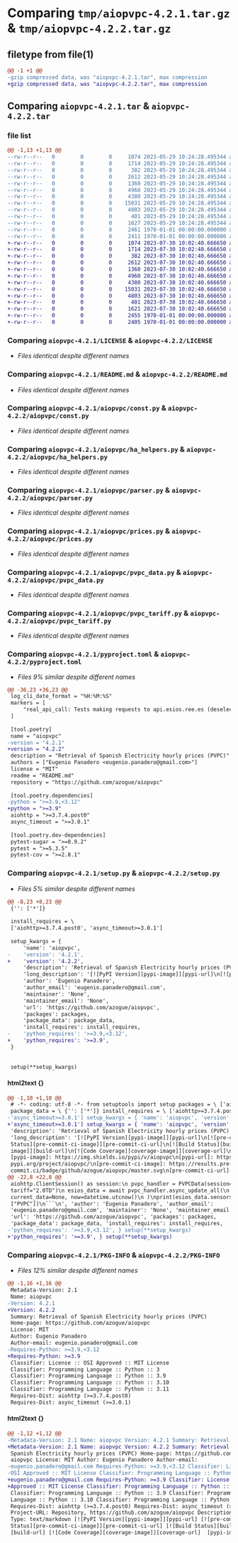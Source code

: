 # Comparing `tmp/aiopvpc-4.2.1.tar.gz` & `tmp/aiopvpc-4.2.2.tar.gz`

## filetype from file(1)

```diff
@@ -1 +1 @@
-gzip compressed data, was "aiopvpc-4.2.1.tar", max compression
+gzip compressed data, was "aiopvpc-4.2.2.tar", max compression
```

## Comparing `aiopvpc-4.2.1.tar` & `aiopvpc-4.2.2.tar`

### file list

```diff
@@ -1,13 +1,13 @@
--rw-r--r--   0        0        0     1074 2023-05-29 10:24:28.495344 aiopvpc-4.2.1/LICENSE
--rw-r--r--   0        0        0     1714 2023-05-29 10:24:28.495344 aiopvpc-4.2.1/README.md
--rw-r--r--   0        0        0      382 2023-05-29 10:24:28.495344 aiopvpc-4.2.1/aiopvpc/__init__.py
--rw-r--r--   0        0        0     2612 2023-05-29 10:24:28.495344 aiopvpc-4.2.1/aiopvpc/const.py
--rw-r--r--   0        0        0     1360 2023-05-29 10:24:28.495344 aiopvpc-4.2.1/aiopvpc/ha_helpers.py
--rw-r--r--   0        0        0     4960 2023-05-29 10:24:28.495344 aiopvpc-4.2.1/aiopvpc/parser.py
--rw-r--r--   0        0        0     4380 2023-05-29 10:24:28.495344 aiopvpc-4.2.1/aiopvpc/prices.py
--rw-r--r--   0        0        0    15031 2023-05-29 10:24:28.495344 aiopvpc-4.2.1/aiopvpc/pvpc_data.py
--rw-r--r--   0        0        0     4803 2023-05-29 10:24:28.495344 aiopvpc-4.2.1/aiopvpc/pvpc_tariff.py
--rw-r--r--   0        0        0      401 2023-05-29 10:24:28.495344 aiopvpc-4.2.1/aiopvpc/utils.py
--rw-r--r--   0        0        0     1627 2023-05-29 10:24:28.495344 aiopvpc-4.2.1/pyproject.toml
--rw-r--r--   0        0        0     2461 1970-01-01 00:00:00.000000 aiopvpc-4.2.1/setup.py
--rw-r--r--   0        0        0     2411 1970-01-01 00:00:00.000000 aiopvpc-4.2.1/PKG-INFO
+-rw-r--r--   0        0        0     1074 2023-07-30 10:02:40.666650 aiopvpc-4.2.2/LICENSE
+-rw-r--r--   0        0        0     1714 2023-07-30 10:02:40.666650 aiopvpc-4.2.2/README.md
+-rw-r--r--   0        0        0      382 2023-07-30 10:02:40.666650 aiopvpc-4.2.2/aiopvpc/__init__.py
+-rw-r--r--   0        0        0     2612 2023-07-30 10:02:40.666650 aiopvpc-4.2.2/aiopvpc/const.py
+-rw-r--r--   0        0        0     1360 2023-07-30 10:02:40.666650 aiopvpc-4.2.2/aiopvpc/ha_helpers.py
+-rw-r--r--   0        0        0     4960 2023-07-30 10:02:40.666650 aiopvpc-4.2.2/aiopvpc/parser.py
+-rw-r--r--   0        0        0     4380 2023-07-30 10:02:40.666650 aiopvpc-4.2.2/aiopvpc/prices.py
+-rw-r--r--   0        0        0    15031 2023-07-30 10:02:40.666650 aiopvpc-4.2.2/aiopvpc/pvpc_data.py
+-rw-r--r--   0        0        0     4803 2023-07-30 10:02:40.666650 aiopvpc-4.2.2/aiopvpc/pvpc_tariff.py
+-rw-r--r--   0        0        0      401 2023-07-30 10:02:40.666650 aiopvpc-4.2.2/aiopvpc/utils.py
+-rw-r--r--   0        0        0     1621 2023-07-30 10:02:40.666650 aiopvpc-4.2.2/pyproject.toml
+-rw-r--r--   0        0        0     2455 1970-01-01 00:00:00.000000 aiopvpc-4.2.2/setup.py
+-rw-r--r--   0        0        0     2405 1970-01-01 00:00:00.000000 aiopvpc-4.2.2/PKG-INFO
```

### Comparing `aiopvpc-4.2.1/LICENSE` & `aiopvpc-4.2.2/LICENSE`

 * *Files identical despite different names*

### Comparing `aiopvpc-4.2.1/README.md` & `aiopvpc-4.2.2/README.md`

 * *Files identical despite different names*

### Comparing `aiopvpc-4.2.1/aiopvpc/const.py` & `aiopvpc-4.2.2/aiopvpc/const.py`

 * *Files identical despite different names*

### Comparing `aiopvpc-4.2.1/aiopvpc/ha_helpers.py` & `aiopvpc-4.2.2/aiopvpc/ha_helpers.py`

 * *Files identical despite different names*

### Comparing `aiopvpc-4.2.1/aiopvpc/parser.py` & `aiopvpc-4.2.2/aiopvpc/parser.py`

 * *Files identical despite different names*

### Comparing `aiopvpc-4.2.1/aiopvpc/prices.py` & `aiopvpc-4.2.2/aiopvpc/prices.py`

 * *Files identical despite different names*

### Comparing `aiopvpc-4.2.1/aiopvpc/pvpc_data.py` & `aiopvpc-4.2.2/aiopvpc/pvpc_data.py`

 * *Files identical despite different names*

### Comparing `aiopvpc-4.2.1/aiopvpc/pvpc_tariff.py` & `aiopvpc-4.2.2/aiopvpc/pvpc_tariff.py`

 * *Files identical despite different names*

### Comparing `aiopvpc-4.2.1/pyproject.toml` & `aiopvpc-4.2.2/pyproject.toml`

 * *Files 9% similar despite different names*

```diff
@@ -36,23 +36,23 @@
 log_cli_date_format = "%H:%M:%S"
 markers = [
     "real_api_call: Tests making requests to api.esios.ree.es (deselected by default)",
 ]
 
 [tool.poetry]
 name = "aiopvpc"
-version = "4.2.1"
+version = "4.2.2"
 description = "Retrieval of Spanish Electricity hourly prices (PVPC)"
 authors = ["Eugenio Panadero <eugenio.panadero@gmail.com>"]
 license = "MIT"
 readme = "README.md"
 repository = "https://github.com/azogue/aiopvpc"
 
 [tool.poetry.dependencies]
-python = ">=3.9,<3.12"
+python = ">=3.9"
 aiohttp = ">=3.7.4.post0"
 async_timeout = ">=3.0.1"
 
 [tool.poetry.dev-dependencies]
 pytest-sugar = ">=0.9.2"
 pytest = ">=5.3.5"
 pytest-cov = ">=2.8.1"
```

### Comparing `aiopvpc-4.2.1/setup.py` & `aiopvpc-4.2.2/setup.py`

 * *Files 5% similar despite different names*

```diff
@@ -8,23 +8,23 @@
 {'': ['*']}
 
 install_requires = \
 ['aiohttp>=3.7.4.post0', 'async_timeout>=3.0.1']
 
 setup_kwargs = {
     'name': 'aiopvpc',
-    'version': '4.2.1',
+    'version': '4.2.2',
     'description': 'Retrieval of Spanish Electricity hourly prices (PVPC)',
     'long_description': '[![PyPI Version][pypi-image]][pypi-url]\n[![pre-commit.ci Status][pre-commit-ci-image]][pre-commit-ci-url]\n[![Build Status][build-image]][build-url]\n[![Code Coverage][coverage-image]][coverage-url]\n\n<!-- Badges -->\n\n[pypi-image]: https://img.shields.io/pypi/v/aiopvpc\n[pypi-url]: https://pypi.org/project/aiopvpc/\n[pre-commit-ci-image]: https://results.pre-commit.ci/badge/github/azogue/aiopvpc/master.svg\n[pre-commit-ci-url]: https://results.pre-commit.ci/latest/github/azogue/aiopvpc/master\n[build-image]: https://github.com/azogue/aiopvpc/actions/workflows/main.yml/badge.svg\n[build-url]: https://github.com/azogue/aiopvpc/actions/workflows/main.yml\n[coverage-image]: https://codecov.io/gh/azogue/aiopvpc/branch/master/graph/badge.svg\n[coverage-url]: https://codecov.io/gh/azogue/aiopvpc\n\n# aiopvpc\n\nSimple aio library to download Spanish electricity hourly prices.\n\nMade to support the [**`pvpc_hourly_pricing`** HomeAssistant integration](https://www.home-assistant.io/integrations/pvpc_hourly_pricing/).\n\n<span class="badge-buymeacoffee"><a href="https://www.buymeacoffee.com/azogue" title="Donate to this project using Buy Me A Coffee"><img src="https://img.shields.io/badge/buy%20me%20a%20coffee-donate-yellow.svg" alt="Buy Me A Coffee donate button" /></a></span>\n\n## Install\n\nInstall with `pip install aiopvpc` or clone it to run tests or anything else.\n\n## Usage\n\n```python\nimport aiohttp\nfrom datetime import datetime\nfrom aiopvpc import PVPCData\n\nasync with aiohttp.ClientSession() as session:\n    pvpc_handler = PVPCData(session=session, tariff="2.0TD")\n    esios_data = await pvpc_handler.async_update_all(\n        current_data=None, now=datetime.utcnow()\n    )\nprint(esios_data.sensors["PVPC"])\n```\n',
     'author': 'Eugenio Panadero',
     'author_email': 'eugenio.panadero@gmail.com',
     'maintainer': 'None',
     'maintainer_email': 'None',
     'url': 'https://github.com/azogue/aiopvpc',
     'packages': packages,
     'package_data': package_data,
     'install_requires': install_requires,
-    'python_requires': '>=3.9,<3.12',
+    'python_requires': '>=3.9',
 }
 
 
 setup(**setup_kwargs)
```

#### html2text {}

```diff
@@ -1,10 +1,10 @@
 # -*- coding: utf-8 -*- from setuptools import setup packages = \ ['aiopvpc']
 package_data = \ {'': ['*']} install_requires = \ ['aiohttp>=3.7.4.post0',
-'async_timeout>=3.0.1'] setup_kwargs = { 'name': 'aiopvpc', 'version': '4.2.1',
+'async_timeout>=3.0.1'] setup_kwargs = { 'name': 'aiopvpc', 'version': '4.2.2',
 'description': 'Retrieval of Spanish Electricity hourly prices (PVPC)',
 'long_description': '[![PyPI Version][pypi-image]][pypi-url]\n[![pre-commit.ci
 Status][pre-commit-ci-image]][pre-commit-ci-url]\n[![Build Status][build-
 image]][build-url]\n[![Code Coverage][coverage-image]][coverage-url]\n\n\n\n
 [pypi-image]: https://img.shields.io/pypi/v/aiopvpc\n[pypi-url]: https://
 pypi.org/project/aiopvpc/\n[pre-commit-ci-image]: https://results.pre-
 commit.ci/badge/github/azogue/aiopvpc/master.svg\n[pre-commit-ci-url]: https://
@@ -22,8 +22,8 @@
 aiohttp.ClientSession() as session:\n pvpc_handler = PVPCData(session=session,
 tariff="2.0TD")\n esios_data = await pvpc_handler.async_update_all(\n
 current_data=None, now=datetime.utcnow()\n )\nprint(esios_data.sensors
 ["PVPC"])\n```\n', 'author': 'Eugenio Panadero', 'author_email':
 'eugenio.panadero@gmail.com', 'maintainer': 'None', 'maintainer_email': 'None',
 'url': 'https://github.com/azogue/aiopvpc', 'packages': packages,
 'package_data': package_data, 'install_requires': install_requires,
-'python_requires': '>=3.9,<3.12', } setup(**setup_kwargs)
+'python_requires': '>=3.9', } setup(**setup_kwargs)
```

### Comparing `aiopvpc-4.2.1/PKG-INFO` & `aiopvpc-4.2.2/PKG-INFO`

 * *Files 12% similar despite different names*

```diff
@@ -1,16 +1,16 @@
 Metadata-Version: 2.1
 Name: aiopvpc
-Version: 4.2.1
+Version: 4.2.2
 Summary: Retrieval of Spanish Electricity hourly prices (PVPC)
 Home-page: https://github.com/azogue/aiopvpc
 License: MIT
 Author: Eugenio Panadero
 Author-email: eugenio.panadero@gmail.com
-Requires-Python: >=3.9,<3.12
+Requires-Python: >=3.9
 Classifier: License :: OSI Approved :: MIT License
 Classifier: Programming Language :: Python :: 3
 Classifier: Programming Language :: Python :: 3.9
 Classifier: Programming Language :: Python :: 3.10
 Classifier: Programming Language :: Python :: 3.11
 Requires-Dist: aiohttp (>=3.7.4.post0)
 Requires-Dist: async_timeout (>=3.0.1)
```

#### html2text {}

```diff
@@ -1,12 +1,12 @@
-Metadata-Version: 2.1 Name: aiopvpc Version: 4.2.1 Summary: Retrieval of
+Metadata-Version: 2.1 Name: aiopvpc Version: 4.2.2 Summary: Retrieval of
 Spanish Electricity hourly prices (PVPC) Home-page: https://github.com/azogue/
 aiopvpc License: MIT Author: Eugenio Panadero Author-email:
-eugenio.panadero@gmail.com Requires-Python: >=3.9,<3.12 Classifier: License ::
-OSI Approved :: MIT License Classifier: Programming Language :: Python :: 3
+eugenio.panadero@gmail.com Requires-Python: >=3.9 Classifier: License :: OSI
+Approved :: MIT License Classifier: Programming Language :: Python :: 3
 Classifier: Programming Language :: Python :: 3.9 Classifier: Programming
 Language :: Python :: 3.10 Classifier: Programming Language :: Python :: 3.11
 Requires-Dist: aiohttp (>=3.7.4.post0) Requires-Dist: async_timeout (>=3.0.1)
 Project-URL: Repository, https://github.com/azogue/aiopvpc Description-Content-
 Type: text/markdown [![PyPI Version][pypi-image]][pypi-url] [![pre-commit.ci
 Status][pre-commit-ci-image]][pre-commit-ci-url] [![Build Status][build-image]]
 [build-url] [![Code Coverage][coverage-image]][coverage-url]  [pypi-image]:
```

